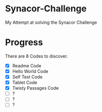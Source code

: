 # Synacor-Challenge
My Attempt at solving the Synacor Challenge

# Progress
There are 8 Codes to discover.

  - [x] Readme Code
  - [x] Hello World Code
  - [x] Self Test Code
  - [x] Tablet Code
  - [x] Twisty Passages Code
  - [ ] ?
  - [ ] ?
  - [ ] ?
